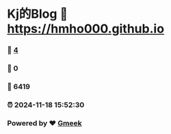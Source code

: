 # Kj的Blog :link: https://hmho000.github.io 
### :page_facing_up: [4](https://hmho000.github.io/tag.html) 
### :speech_balloon: 0 
### :hibiscus: 6419 
### :alarm_clock: 2024-11-18 15:52:30 
### Powered by :heart: [Gmeek](https://github.com/Meekdai/Gmeek)
